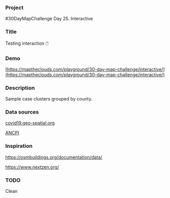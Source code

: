 ### Project

#30DayMapChallenge Day 25. Interactive

### Title

Testing interaction 🖱️

### Demo

[https://maptheclouds.com/playground/30-day-map-challenge/interactive/](https://maptheclouds.com/playground/30-day-map-challenge/interactive/)

### Description

Sample case clusters grouped by county.

### Data sources

[covid19.geo-spatial.org](covid19.geo-spatial.org)

[ANCPI](https://geoportal.ancpi.ro/)

### Inspiration

https://osmbuildings.org/documentation/data/

https://www.nextzen.org/

### TODO

Clean
